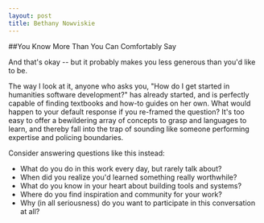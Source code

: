 ```yaml
---
layout: post
title: Bethany Nowviskie
---
```


##You Know More Than You Can Comfortably Say

And that's okay -- but it probably makes you less generous than you'd like to be. 

The way I look at it, anyone who asks you, "How do I get started in humanities software development?" has already started, and is perfectly capable of finding textbooks and how-to guides on her own. What would happen to your default response if you re-framed the question? It's too easy to offer a bewildering array of concepts to grasp and languages to learn, and thereby fall into the trap of sounding like someone performing expertise and policing boundaries. 

Consider answering questions like this instead: 

* What do you do in this work every day, but rarely talk about?
* When did you realize you'd learned something really worthwhile?
* What do you know in your heart about building tools and systems?
* Where do you find inspiration and community for your work?
* Why (in all seriousness) do you want to participate in this conversation at all?

